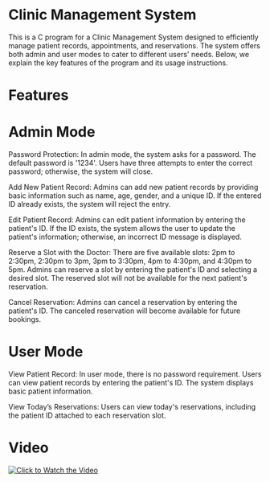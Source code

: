 # Clinic Management System

This is a C program for a Clinic Management System designed to efficiently manage patient records, appointments, and reservations. The system offers both admin and user modes to cater to different users' needs. Below, we explain the key features of the program and its usage instructions.


# Features

# Admin Mode
Password Protection: In admin mode, the system asks for a password. The default password is '1234'. Users have three attempts to enter the correct password; otherwise, the system will close.

Add New Patient Record: Admins can add new patient records by providing basic information such as name, age, gender, and a unique ID. If the entered ID already exists, the system will reject the entry.

Edit Patient Record: Admins can edit patient information by entering the patient's ID. If the ID exists, the system allows the user to update the patient's information; otherwise, an incorrect ID message is displayed.

Reserve a Slot with the Doctor: There are five available slots: 2pm to 2:30pm, 2:30pm to 3pm, 3pm to 3:30pm, 4pm to 4:30pm, and 4:30pm to 5pm. Admins can reserve a slot by entering the patient's ID and selecting a desired slot. The reserved slot will not be available for the next patient's reservation.

Cancel Reservation: Admins can cancel a reservation by entering the patient's ID. The canceled reservation will become available for future bookings.

# User Mode
View Patient Record: In user mode, there is no password requirement. Users can view patient records by entering the patient's ID. The system displays basic patient information.

View Today’s Reservations: Users can view today's reservations, including the patient ID attached to each reservation slot.

# Video
[![Click to Watch the Video](https://encrypted-tbn0.gstatic.com/images?q=tbn:ANd9GcTXAI96tWfg88FTR8omwfJzQh687w9jzgAvhQ&usqp=CAU)](https://www.youtube.com/watch?v=tGc1CG4IDHg)

